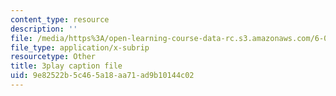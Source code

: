 ```yaml
---
content_type: resource
description: ''
file: /media/https%3A/open-learning-course-data-rc.s3.amazonaws.com/6-004-computation-structures-spring-2017/9e82522b5c465a18aa71ad9b10144c02_3LQUrpSADx8.vtt
file_type: application/x-subrip
resourcetype: Other
title: 3play caption file
uid: 9e82522b-5c46-5a18-aa71-ad9b10144c02
---
```

